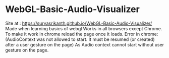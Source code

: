 # WebGL-Basic-Audio-Visualizer
Site at : https://suryasrikanth.github.io/WebGL-Basic-Audio-Visualizer/
Made when learning basics of webgl
Works in all browsers except Chrome.
To make it work in chrome reload the page once it loads.
Error in chrome: (AudioContext was not allowed to start. It must be resumed (or created) after a user gesture on the page)
As Audio context cannot start without user gesture on the page.
